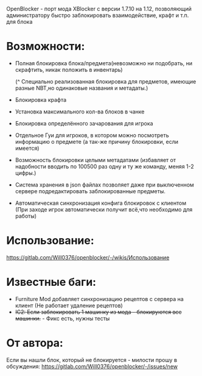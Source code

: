 OpenBlocker - порт мода XBlocker с версии 1.7.10 на 1.12, позволяющий администратору быстро заблокировать взаимодействие, крафт и т.п. для блока

# Возможности:
 * Полная блокировка блока/предмета(невозможно ни подобрать, ни скрафтить, никак положить в инвентарь)
 
   (^ Специально реализованная блокировка для предметов, имеющие разные NBT,но одинаковые названия и метадаты.)
 * Блокировка крафта
 * Установка максимального кол-ва блоков в чанке
 * Блокировка определённого зачарования для игрока
 * Отдельное Гуи для игроков, в котором можно посмотреть информацию о предмете (а так-же причину блокировки, если имеется)
 * Возможность блокировки целыми метадатами (избавляет от надобности вводить по 100500 раз одну и ту же команду, меняя 1-2 цифры.)
 * Система хранения в json файлах позволяет даже при выключенном сервере подредактировать заблокированные предметы.
 * Автоматическая синхронизация конфига блокировок с клиентом (При заходе игрок автоматически получит всё,что необходимо для работы)
# Использование:
 https://gitlab.com/Will0376/openblocker/-/wikis/Использование
# Известные баги:
 * Furniture Mod добавляет синхронизацию рецептов с сервера на клиент (Не работает удаление рецептов)
 * ~~IC2: Если заблокировать 1 машинку из мода - блокируются все машинки.~~ - Фикс есть, нужны тесты
# От автора:
Если вы нашли блок, который не блокируется - милости прошу в обсуждения: https://gitlab.com/Will0376/openblocker/-/issues/new